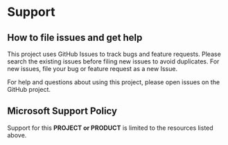 # Support

## How to file issues and get help

This project uses GitHub Issues to track bugs and feature requests. Please search the existing
issues before filing new issues to avoid duplicates.  For new issues, file your bug or
feature request as a new Issue.

For help and questions about using this project, please open issues on the GitHub project.

## Microsoft Support Policy

Support for this **PROJECT or PRODUCT** is limited to the resources listed above.
